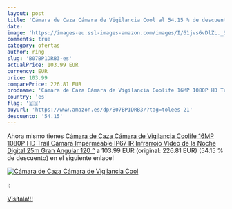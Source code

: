 ```yaml
---
layout: post
title: 'Cámara de Caza Cámara de Vigilancia Cool al 54.15 % de descuento'
date: 
image: 'https://images-eu.ssl-images-amazon.com/images/I/61jvs6vDlZL._SL200_.jpg'
comments: true
category: ofertas
author: ring
slug: 'B07BP1DRB3-es'
actualPrice: 103.99 EUR
currency: EUR
price: 103.99
comparePrice: 226.81 EUR
prodname: 'Cámara de Caza Cámara de Vigilancia Coolife 16MP 1080P HD Trail Cámara Impermeable IP67 IR Infrarrojo Vídeo de la Noche Digital 25m Gran Angular 120 °'
country: 'es'
flag: '🇪🇸'
buyurl: 'https://www.amazon.es/dp/B07BP1DRB3/?tag=tolees-21'
descuento: '54.15'
---
```


Ahora mismo tienes [Cámara de Caza Cámara de Vigilancia Coolife 16MP 1080P HD Trail Cámara Impermeable IP67 IR Infrarrojo Vídeo de la Noche Digital 25m Gran Angular 120 °](https://www.amazon.es/dp/B07BP1DRB3/?tag=tolees-21) a 103.99 EUR (original: 226.81 EUR) (54.15 %  de descuento) en el siguiente enlace!

[![Cámara de Caza Cámara de Vigilancia Cool](https://images-eu.ssl-images-amazon.com/images/I/61jvs6vDlZL._SL200_.jpg)](https://www.amazon.es/dp/B07BP1DRB3/?tag=tolees-21)

ℹ️:


[Visítala!!!](https://www.amazon.es/dp/B07BP1DRB3/?tag=tolees-21)

